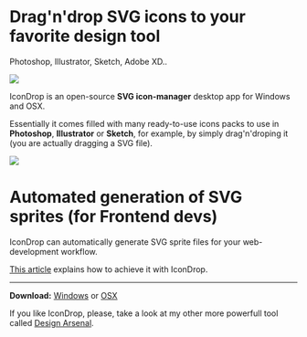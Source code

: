 # Drag'n'drop SVG icons to your favorite design tool

Photoshop, Illustrator, Sketch, Adobe XD..

![](https://raw.githubusercontent.com/ramon-mendes/IconDrop/master/Midia/demo.gif)

IconDrop is an open-source **SVG icon-manager** desktop app for Windows and OSX.

Essentially it comes filled with many ready-to-use icons packs to use in **Photoshop**, **Illustrator** or **Sketch**, for example, by simply drag'n'droping it (you are actually dragging a SVG file).

![](https://raw.githubusercontent.com/ramon-mendes/IconDrop/master/Midia/id.png)


# Automated generation of SVG sprites (for Frontend devs)

IconDrop can automatically generate SVG sprite files for your web-development workflow.

[This article](https://www.codeproject.com/script/Articles/ArticleVersion.aspx?waid=275087&aid=1274713) explains how to achieve it with IconDrop.

---

**Download:** [Windows](https://www.dropbox.com/s/h3fcpiocx2rjlon/IconDropWIN.zip?raw=1) or [OSX](https://www.dropbox.com/s/gxdjpt3fggj16v5/IconDropOSX.zip?raw=1)

If you like IconDrop, please, take a look at my other more powerfull tool called [Design Arsenal](https://designarsenal.co/#icondrop).

